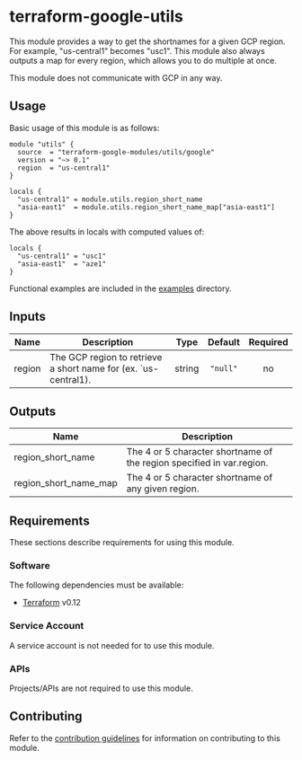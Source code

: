 # terraform-google-utils

This module provides a way to get the shortnames for a given GCP region.
For example, "us-central1" becomes "usc1". This module also always outputs a map for every region, which allows you to do multiple at once.

This module does not communicate with GCP in any way.

## Usage

Basic usage of this module is as follows:

```hcl
module "utils" {
  source  = "terraform-google-modules/utils/google"
  version = "~> 0.1"
  region  = "us-central1"
}

locals {
  "us-central1" = module.utils.region_short_name
  "asia-east1"  = module.utils.region_short_name_map["asia-east1"]
}
```

The above results in locals with computed values of:

```
locals {
  "us-central1" = "usc1"
  "asia-east1"  = "aze1"
}
```

Functional examples are included in the
[examples](./examples/) directory.

<!-- BEGINNING OF PRE-COMMIT-TERRAFORM DOCS HOOK -->
## Inputs

| Name | Description | Type | Default | Required |
|------|-------------|:----:|:-----:|:-----:|
| region | The GCP region to retrieve a short name for (ex. `us-central1). | string | `"null"` | no |

## Outputs

| Name | Description |
|------|-------------|
| region\_short\_name | The 4 or 5 character shortname of the region specified in var.region. |
| region\_short\_name\_map | The 4 or 5 character shortname of any given region. |

<!-- END OF PRE-COMMIT-TERRAFORM DOCS HOOK -->

## Requirements

These sections describe requirements for using this module.

### Software

The following dependencies must be available:

- [Terraform][terraform] v0.12

### Service Account

A service account is not needed for to use this module.

### APIs

Projects/APIs are not required to use this module.

## Contributing

Refer to the [contribution guidelines](./CONTRIBUTING.md) for
information on contributing to this module.

[iam-module]: https://registry.terraform.io/modules/terraform-google-modules/iam/google
[project-factory-module]: https://registry.terraform.io/modules/terraform-google-modules/project-factory/google
[terraform-provider-gcp]: https://www.terraform.io/docs/providers/google/index.html
[terraform]: https://www.terraform.io/downloads.html
